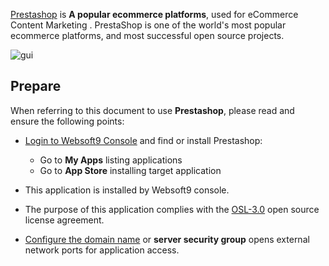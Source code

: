 [Prestashop](https://www.prestashop.com/en) is **A popular ecommerce platforms**, used for eCommerce Content Marketing . PrestaShop is one of the world's most popular ecommerce platforms, and most successful open source projects.


![gui](https://libs.websoft9.com/Websoft9/DocsPicture/zh/prestashop/pretashopui-websoft9.png)


## Prepare

When referring to this document to use **Prestashop**, please read and ensure the following points:

- [Login to Websoft9 Console](./login-console) and find or install Prestashop:
  - Go to **My Apps** listing applications 
  - Go to **App Store** installing target application

- This application is installed by Websoft9 console.


- The purpose of this application complies with the [OSL-3.0](https://opensource.org/licenses/OSL-3.0) open source license agreement.


- [Configure the domain name](./domain-set) or **server security group** opens external network ports for application access.